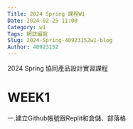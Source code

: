 ```yaml
---
Title: 2024 Spring 課程W1
Date: 2024-02-25 11:00
Category: w1
Tags: 網誌編寫
Slug: 2024-Spring-40923152w1-blog
Author: 40923152
---
```



2024 Spring 協同產品設計實習課程

<!-- PELICAN_END_SUMMARY -->

# WEEK1
一.建立Github帳號跟Replit和倉儲、部落格